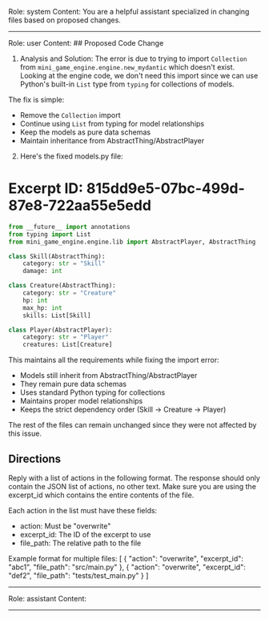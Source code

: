 Role: system
Content: You are a helpful assistant specialized in changing files based on proposed changes.
__________________
Role: user
Content: ## Proposed Code Change
1. Analysis and Solution:
The error is due to trying to import `Collection` from `mini_game_engine.engine.new_mydantic` which doesn't exist. Looking at the engine code, we don't need this import since we can use Python's built-in `List` type from `typing` for collections of models.

The fix is simple:
- Remove the `Collection` import
- Continue using `List` from typing for model relationships
- Keep the models as pure data schemas
- Maintain inheritance from AbstractThing/AbstractPlayer

2. Here's the fixed models.py file:

# Excerpt ID: 815dd9e5-07bc-499d-87e8-722aa55e5edd
```python main_game/models.py
from __future__ import annotations
from typing import List
from mini_game_engine.engine.lib import AbstractPlayer, AbstractThing

class Skill(AbstractThing):
    category: str = "Skill"
    damage: int

class Creature(AbstractThing):
    category: str = "Creature"
    hp: int
    max_hp: int
    skills: List[Skill]

class Player(AbstractPlayer):
    category: str = "Player"
    creatures: List[Creature]
```

This maintains all the requirements while fixing the import error:
- Models still inherit from AbstractThing/AbstractPlayer
- They remain pure data schemas
- Uses standard Python typing for collections
- Maintains proper model relationships
- Keeps the strict dependency order (Skill -> Creature -> Player)

The rest of the files can remain unchanged since they were not affected by this issue.

## Directions
Reply with a list of actions in the following format. The response should only contain the JSON list of actions, no other text.
Make sure you are using the excerpt_id which contains the entire contents of the file.

Each action in the list must have these fields:
- action: Must be "overwrite"
- excerpt_id: The ID of the excerpt to use
- file_path: The relative path to the file

Example format for multiple files:
[
    {
        "action": "overwrite",
        "excerpt_id": "abc1",
        "file_path": "src/main.py"
    },
    {
        "action": "overwrite",
        "excerpt_id": "def2",
        "file_path": "tests/test_main.py"
    }
]
__________________
Role: assistant
Content: 
__________________
